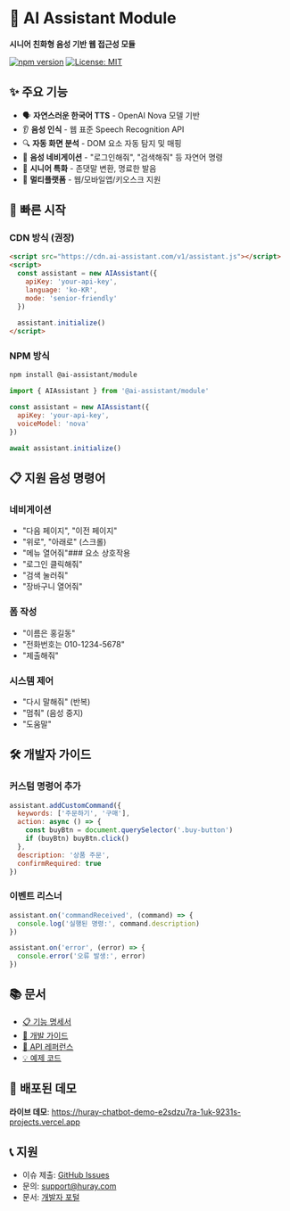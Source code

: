 # 🎤 AI Assistant Module

**시니어 친화형 음성 기반 웹 접근성 모듈**

[![npm version](https://badge.fury.io/js/%40ai-assistant%2Fmodule.svg)](https://www.npmjs.com/package/@ai-assistant/module)
[![License: MIT](https://img.shields.io/badge/License-MIT-yellow.svg)](https://opensource.org/licenses/MIT)

## ✨ 주요 기능

- 🗣️ **자연스러운 한국어 TTS** - OpenAI Nova 모델 기반
- 👂 **음성 인식** - 웹 표준 Speech Recognition API
- 🔍 **자동 화면 분석** - DOM 요소 자동 탐지 및 매핑
- 🎯 **음성 네비게이션** - "로그인해줘", "검색해줘" 등 자연어 명령
- 👴 **시니어 특화** - 존댓말 변환, 명료한 발음
- 📱 **멀티플랫폼** - 웹/모바일앱/키오스크 지원

## 🚀 빠른 시작

### CDN 방식 (권장)
```html
<script src="https://cdn.ai-assistant.com/v1/assistant.js"></script>
<script>
  const assistant = new AIAssistant({
    apiKey: 'your-api-key',
    language: 'ko-KR',
    mode: 'senior-friendly'
  })
  
  assistant.initialize()
</script>
```

### NPM 방식
```bash
npm install @ai-assistant/module
```

```javascript
import { AIAssistant } from '@ai-assistant/module'

const assistant = new AIAssistant({
  apiKey: 'your-api-key',
  voiceModel: 'nova'
})

await assistant.initialize()
```

## 📋 지원 음성 명령어

### 네비게이션
- "다음 페이지", "이전 페이지"
- "위로", "아래로" (스크롤)
- "메뉴 열어줘"### 요소 상호작용
- "로그인 클릭해줘"
- "검색 눌러줘" 
- "장바구니 열어줘"

### 폼 작성
- "이름은 홍길동"
- "전화번호는 010-1234-5678"
- "제출해줘"

### 시스템 제어
- "다시 말해줘" (반복)
- "멈춰" (음성 중지)
- "도움말"

## 🛠️ 개발자 가이드

### 커스텀 명령어 추가
```javascript
assistant.addCustomCommand({
  keywords: ['주문하기', '구매'],
  action: async () => {
    const buyBtn = document.querySelector('.buy-button')
    if (buyBtn) buyBtn.click()
  },
  description: '상품 주문',
  confirmRequired: true
})
```

### 이벤트 리스너
```javascript
assistant.on('commandReceived', (command) => {
  console.log('실행된 명령:', command.description)
})

assistant.on('error', (error) => {
  console.error('오류 발생:', error)
})
```

## 📚 문서

- [📋 기능 명세서](./docs/FEATURE_SPECIFICATION.md)
- [🔧 개발 가이드](./docs/DEVELOPMENT_GUIDE.md)  
- [📖 API 레퍼런스](./docs/API_REFERENCE.md)
- [💡 예제 코드](./examples/)

## 🚀 배포된 데모

**라이브 데모**: https://huray-chatbot-demo-e2sdzu7ra-1uk-9231s-projects.vercel.app

## 📞 지원

- 이슈 제출: [GitHub Issues](https://github.com/huray-team/ai-assistant-module/issues)
- 문의: support@huray.com
- 문서: [개발자 포털](https://docs.ai-assistant.com)